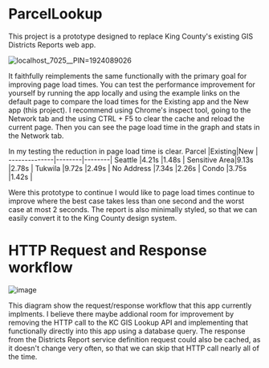 # ParcelLookup
This project is a prototype designed to replace King County's existing GIS Districts Reports web app.

![localhost_7025__PIN=1924089026](https://user-images.githubusercontent.com/11726956/180100018-3b03c3c5-667f-4723-be1d-d920b7177c64.png)

It faithfully reimplements the same functionally with the primary goal for improving page load times. You can test the performance improvement for yourself by running the app locally and using the example links on the default page to compare the load times for the Existing app and the New app (this project). I recommend using Chrome's inspect tool, going to the Network tab and the using CTRL + F5 to clear the cache and reload the current page. Then you can see the page load time in the graph and stats in the Network tab.

In my testing the reduction in page load time is clear.
Parcel        |Existing|New     |
--------------|--------|--------|
Seattle       |4.21s   |1.48s   |
Sensitive Area|9.13s   |2.78s   |
Tukwila       |9.72s   |2.49s   |
No Address    |7.34s   |2.26s   |
Condo         |3.75s   |1.42s   |

Were this prototype to continue I would like to page load times continue to improve where the best case takes less than one second and the worst case at most 2 seconds. The report is also minimally styled, so that we can easily convert it to the King County design system.

# HTTP Request and Response workflow
![image](https://user-images.githubusercontent.com/11726956/180094086-0e8d2385-040f-4aa6-9614-b99339cdb593.png)

This diagram show the request/response workflow that this app currently implments. I believe there maybe addional room for improvement by removing the HTTP call to the KC GIS Lookup API and implementing that functionally directly into this app using a database query. The response from the Districts Report service definition request could also be cached, as it doesn't change very often, so that we can skip that HTTP call nearly all of the time.
